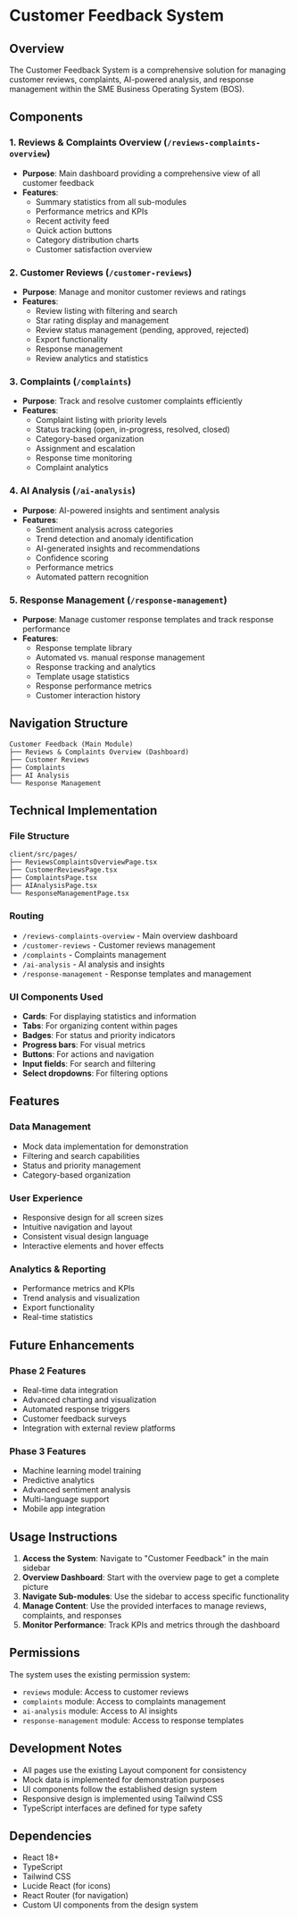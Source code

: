 # Customer Feedback System

## Overview
The Customer Feedback System is a comprehensive solution for managing customer reviews, complaints, AI-powered analysis, and response management within the SME Business Operating System (BOS).

## Components

### 1. Reviews & Complaints Overview (`/reviews-complaints-overview`)
- **Purpose**: Main dashboard providing a comprehensive view of all customer feedback
- **Features**:
  - Summary statistics from all sub-modules
  - Performance metrics and KPIs
  - Recent activity feed
  - Quick action buttons
  - Category distribution charts
  - Customer satisfaction overview

### 2. Customer Reviews (`/customer-reviews`)
- **Purpose**: Manage and monitor customer reviews and ratings
- **Features**:
  - Review listing with filtering and search
  - Star rating display and management
  - Review status management (pending, approved, rejected)
  - Export functionality
  - Response management
  - Review analytics and statistics

### 3. Complaints (`/complaints`)
- **Purpose**: Track and resolve customer complaints efficiently
- **Features**:
  - Complaint listing with priority levels
  - Status tracking (open, in-progress, resolved, closed)
  - Category-based organization
  - Assignment and escalation
  - Response time monitoring
  - Complaint analytics

### 4. AI Analysis (`/ai-analysis`)
- **Purpose**: AI-powered insights and sentiment analysis
- **Features**:
  - Sentiment analysis across categories
  - Trend detection and anomaly identification
  - AI-generated insights and recommendations
  - Confidence scoring
  - Performance metrics
  - Automated pattern recognition

### 5. Response Management (`/response-management`)
- **Purpose**: Manage customer response templates and track response performance
- **Features**:
  - Response template library
  - Automated vs. manual response management
  - Response tracking and analytics
  - Template usage statistics
  - Response performance metrics
  - Customer interaction history

## Navigation Structure

```
Customer Feedback (Main Module)
├── Reviews & Complaints Overview (Dashboard)
├── Customer Reviews
├── Complaints
├── AI Analysis
└── Response Management
```

## Technical Implementation

### File Structure
```
client/src/pages/
├── ReviewsComplaintsOverviewPage.tsx
├── CustomerReviewsPage.tsx
├── ComplaintsPage.tsx
├── AIAnalysisPage.tsx
└── ResponseManagementPage.tsx
```

### Routing
- `/reviews-complaints-overview` - Main overview dashboard
- `/customer-reviews` - Customer reviews management
- `/complaints` - Complaints management
- `/ai-analysis` - AI analysis and insights
- `/response-management` - Response templates and management

### UI Components Used
- **Cards**: For displaying statistics and information
- **Tabs**: For organizing content within pages
- **Badges**: For status and priority indicators
- **Progress bars**: For visual metrics
- **Buttons**: For actions and navigation
- **Input fields**: For search and filtering
- **Select dropdowns**: For filtering options

## Features

### Data Management
- Mock data implementation for demonstration
- Filtering and search capabilities
- Status and priority management
- Category-based organization

### User Experience
- Responsive design for all screen sizes
- Intuitive navigation and layout
- Consistent visual design language
- Interactive elements and hover effects

### Analytics & Reporting
- Performance metrics and KPIs
- Trend analysis and visualization
- Export functionality
- Real-time statistics

## Future Enhancements

### Phase 2 Features
- Real-time data integration
- Advanced charting and visualization
- Automated response triggers
- Customer feedback surveys
- Integration with external review platforms

### Phase 3 Features
- Machine learning model training
- Predictive analytics
- Advanced sentiment analysis
- Multi-language support
- Mobile app integration

## Usage Instructions

1. **Access the System**: Navigate to "Customer Feedback" in the main sidebar
2. **Overview Dashboard**: Start with the overview page to get a complete picture
3. **Navigate Sub-modules**: Use the sidebar to access specific functionality
4. **Manage Content**: Use the provided interfaces to manage reviews, complaints, and responses
5. **Monitor Performance**: Track KPIs and metrics through the dashboard

## Permissions

The system uses the existing permission system:
- `reviews` module: Access to customer reviews
- `complaints` module: Access to complaints management
- `ai-analysis` module: Access to AI insights
- `response-management` module: Access to response templates

## Development Notes

- All pages use the existing Layout component for consistency
- Mock data is implemented for demonstration purposes
- UI components follow the established design system
- Responsive design is implemented using Tailwind CSS
- TypeScript interfaces are defined for type safety

## Dependencies

- React 18+
- TypeScript
- Tailwind CSS
- Lucide React (for icons)
- React Router (for navigation)
- Custom UI components from the design system

